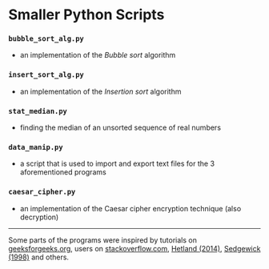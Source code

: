 # Smaller Python Scripts

### `bubble_sort_alg.py`

- an implementation of the *Bubble sort* algorithm



### `insert_sort_alg.py`

- an implementation of the *Insertion sort* algorithm



### `stat_median.py`

- finding the median of an unsorted sequence of real numbers



### `data_manip.py`

- a script that is used to import and export text files for the 3 aforementioned programs



### `caesar_cipher.py`

- an implementation of the Caesar cipher encryption technique (also decryption)



___

Some parts of the programs were inspired by tutorials on [geeksforgeeks.org](https://www.geeksforgeeks.org/),  users on [stackoverflow.com](https://stackoverflow.com), [Hetland (2014)](https://books.google.cz/books?hl=en&lr=&id=gVInCgAAQBAJ&oi=fnd&pg=PP3&dq=Python+Algorithms:+mastering+basic+algorithms+in+the+Python+Language&ots=oW1i13N-99&sig=bIICJnM8Gwq-gUqZAic0j2kMqOk&redir_esc=y#v=onepage&q=Python%20Algorithms%3A%20mastering%20basic%20algorithms%20in%20the%20Python%20Language&f=false), [Sedgewick (1998)](https://books.google.cz/books?hl=en&lr=&id=ZCchAeprwvYC&oi=fnd&pg=PT22&dq=Algorithms+in+c%2B%2B,+parts+1-4:+fundamentals,+data+structure&ots=1dAVnRGGZD&sig=bIA6xZ-yB_C2BjwMqkaZrJ4kNCI&redir_esc=y#v=onepage&q=Algorithms%20in%20c%2B%2B%2C%20parts%201-4%3A%20fundamentals%2C%20data%20structure&f=false) and others.

